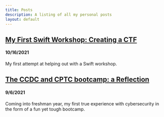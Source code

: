 ```yaml
---
title: Posts
description: A listing of all my personal posts
layout: default
---
```

## <a href="https://susmdt.github.io/Posts/CTF_Workshop"> My First Swift Workshop: Creating a CTF </a>
#### 10/16/2021 
My first attempt at helping out with a Swift workshop.
<br/>
## <a href="https://susmdt.github.io/Posts/Bootcamp"> The CCDC and CPTC bootcamp: a Reflection </a>
#### 9/6/2021 
Coming into freshman year, my first true experience with cybersecurity in the form of a fun yet tough bootcamp.
